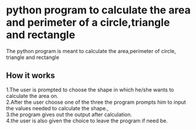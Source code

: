 # python program to calculate the area and perimeter of a circle,triangle and rectangle
The python program is meant to calculate the area,perimeter of circle, triangle and rectangle
## How it works
1.The user is prompted to choose the shape in which he/she wants to calculate the area on.<br>
2.After the user choose one of the three the program prompts him to input the values needed to calculate the shape.,<br>
3.the program gives out the output after calculation.<br>
4.the user is also given the choice to leave the program if need be.<br>
